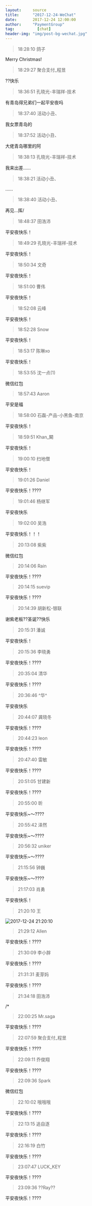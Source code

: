```yaml
---
layout:     source 
title:      "2017-12-24-WeChat"
date:       2017-12-24 12:00:00
author:     "PaymentGroup"
tag:		  [chat]
header-img: "img/post-bg-wechat.jpg"
---
```

> 18:28:10  鸽子  
   
Merry Christmas!  
   
> 18:29:27  聚合支付_程昱  
   
??快乐  
   
> 18:36:51  孔晓光-丰瑞祥-技术  
   
有青岛得兄弟们一起平安夜吗  
   
> 18:37:40  活动小丑、  
   
我女票青岛的  
   
> 18:37:52  活动小丑、  
   
大佬青岛哪里的阿  
   
> 18:38:13  孔晓光-丰瑞祥-技术  
   
我来出差……  
   
> 18:38:21  活动小丑、  
   
……  
   
> 18:38:40  活动小丑、  
   
再见…挥/  
   
> 18:48:37  田浩沛  
   
平安夜快乐！  
   
> 18:49:29  孔晓光-丰瑞祥-技术  
   
平安夜快乐！  
   
> 18:50:34  文奇  
   
平安夜快乐！  
   
> 18:51:00  曹伟  
   
平安夜快乐！  
   
> 18:52:08  云峰  
   
平安夜快乐！  
   
> 18:52:28  Snow  
   
平安夜快乐！  
   
> 18:53:17  陈琳xo  
   
平安夜快乐！  
   
> 18:53:55  沈一点(1)  
   
微信红包  
   
> 18:57:43  Aaron  
   
平安是福  
   
> 18:58:00  石磊-产品-小黑鱼-南京  
   
平安夜快乐！  
   
> 18:59:51  Khan_闞  
   
平安夜快乐！  
   
> 19:00:10  扫地僧  
   
平安夜快乐！  
   
> 19:01:26  Daniel  
   
平安夜快乐！????  
   
> 19:01:46  杨继军  
   
平安夜快乐  
   
> 19:02:00  吴浩  
   
平安夜快乐！！！  
   
> 20:13:08  紫紫  
   
微信红包  
   
> 20:14:06  Rain  
   
平安夜快乐！????  
   
> 20:14:15  suevip  
   
平安夜快乐！????  
   
> 20:14:39  胡新松-银联  
   
谢紫老板??圣诞??快乐  
   
> 20:15:31  潘诚  
   
平安夜快乐！  
   
> 20:15:36  李晓勇  
   
平安夜快乐！????  
   
> 20:35:04  清华  
   
平安夜快乐！????  
   
> 20:36:46  ^华^  
   
平安夜快乐  
   
> 20:44:07  龚晓冬  
   
平安夜快乐！????  
   
> 20:44:23  leon  
   
平安夜快乐！????  
   
> 20:47:40  雷敏  
   
平安夜快乐！????  
   
> 20:51:05  甘建新  
   
平安夜快乐！????  
   
> 20:55:00  昕  
   
平安夜快乐~～????  
   
> 20:55:42  泽然  
   
平安夜快乐~～????  
   
> 20:56:32  uniker  
   
平安夜快乐~～????  
   
> 21:15:56  钟巍  
   
平安夜快乐~～????  
   
> 21:17:03  肖勇  
   
平安夜快乐！  
   
> 21:20:10  王  
   
![2017-12-24 21:20:10](http://wechat.lixf.cn/img/20171224_212010.png) 
   
> 21:29:12  Allen  
   
平安夜快乐！????  
   
> 21:30:09  李小胖  
   
平安夜快乐！????  
   
> 21:31:31  麦芽妈  
   
平安夜快乐！????  
   
> 21:34:18  田浩沛  
   
/*  
   
> 22:00:25  Mr.saga  
   
平安夜快乐！????  
   
> 22:07:59  聚合支付_程昱  
   
平安夜快乐！????  
   
> 22:09:11  乔俊翔  
   
平安夜快乐！????  
   
> 22:09:36  Spark  
   
微信红包  
   
> 22:10:02  哦哦哦  
   
平安夜快乐！????  
   
> 22:13:15  追自逐  
   
平安夜快乐！????  
   
> 22:16:19  白竹  
   
平安夜快乐！????   
   
> 23:07:47  LUCK_KEY  
   
平安夜快乐！????   
   
> 23:09:36  ??Ray??  
   
平安夜快乐！????   
   
